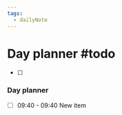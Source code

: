```yaml
---
tags:
  - dailyNote
---
```

# Day planner #todo
- [ ] 

### Day planner

- [ ] 09:40 - 09:40 New item